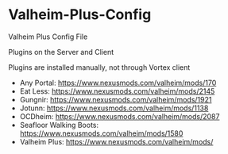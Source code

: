 # Valheim-Plus-Config
Valheim Plus Config File

Plugins on the Server and Client

Plugins are installed manually, not through Vortex client

- Any Portal: https://www.nexusmods.com/valheim/mods/170
- Eat Less: https://www.nexusmods.com/valheim/mods/2145
- Gungnir: https://www.nexusmods.com/valheim/mods/1921
- Jotunn: https://www.nexusmods.com/valheim/mods/1138
- OCDheim: https://www.nexusmods.com/valheim/mods/2087
- Seafloor Walking Boots: https://www.nexusmods.com/valheim/mods/1580
- Valheim Plus: https://www.nexusmods.com/valheim/mods/

